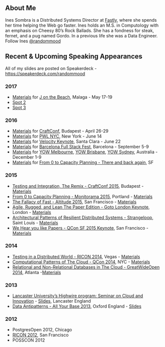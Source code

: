## About Me
Ines Sombra is a Distributed Systems Director at [Fastly](https://www.fastly.com/), where she spends her time helping the Web go faster. Ines holds an M.S. in Computology with an emphasis on Cheesy 80’s Rock Ballads. She has a fondness for steak, fernet, and a pug named Gordo. In a previous life she was a Data Engineer. Follow Ines [@randommood](https://twitter.com/randommood)

## Recent & Upcoming Speaking Appearances

All of my slides are posted on Speakerdeck - https://speakerdeck.com/randommood

### 2017
* [Materials](https://github.com/Randommood/TroubleWithDistribution) for [J on the Beach](), Malaga - May 17-19
* [Spot 2]()
* [Spot 3]()

### 2016
* [Materials](https://github.com/Randommood/FallacyOfFast) for [CraftConf](http://www.craft-conf.com/2016), Budapest - April 26-29
* [Materials](https://github.com/Randommood/PWLNYC2016) for [PWL NYC](http://www.meetup.com/papers-we-love/), New York - June 14
* [Materials](https://github.com/Randommood/Velocity2016) for [Velocity Keynote](http://conferences.oreilly.com/velocity/devops-web-performance-ca/public/schedule/detail/53044), Santa Clara - June 22
* [Materials](https://github.com/Randommood/FullStackFest2016) for [Barcelona Full Stack Fest](http://2016.fullstackfest.com/), Barcelona - September 5-9
* [Materials](https://github.com/Randommood/YOW2016) for [YOW Melbourne](http://melbourne.yowconference.com.au/), [YOW Brisbane](http://brisbane.yowconference.com.au/), [YOW Sydney](http://sydney.yowconference.com.au/), Australia - December 1-9
* [Materials](https://github.com/Randommood/ZerotoCapacityPlanning) for [From 0 to Capacity Planning - There and back again](https://stripe.com/events/lightning-talks-and-pie-dec2016), SF

### 2015
* [Testing and Integration, The Remix - CraftConf 2015](http://craft-conf.com/2015), Budapest - [Materials](https://github.com/randommood/Craftconf2015)
* [From 0 to Capacity Planning - Monitorama 2015](http://monitorama.com/), Portland - [Materials](https://github.com/Randommood/ZerotoCapacityPlanning)
* [The Fallacy of Fast - Altitude 2015](https://fastly.com/altitude), San Francisco - [Materials](https://github.com/Randommood/FallacyOfFast)
* [Agile, Rugged, and Lean The Paper Edition - Goto London Keynote](http://gotocon.com/goto-london-2015/), London - [Materials](https://github.com/Randommood/GotoLondon2015)
* [Architectural Patterns of Resilient Distributed Systems - Strangeloop](http://www.thestrangeloop.com/), Saint Louis - [Materials](https://github.com/Randommood/Strangeloop2015)
* [We Hear you like Papers - QCon SF 2015 Keynote](https://qconsf.com/), San Francisco - [Materials](https://github.com/Randommood/QConSF2015)

### 2014
* [Testing in a Distributed World - RICON 2014](http://ricon.io/archive/2014/index.html), Vegas - [Materials](https://github.com/randommood/ricon2014)
* [Computational Patterns of The Cloud - QCon 2014](https://qconnewyork.com/ny2014/schedule-2014.html), NYC - [Materials](https://github.com/Randommood/QConNYC2014)
* [Relational and Non-Relational Databases in The Cloud - GreatWideOpen 2014](http://greatwideopen.org/2014/), Atlanta -[Materials](https://github.com/Randommood/GreatWideOpen2014)

### 2013
* [Lancaster University’s Highwire program: Seminar on Cloud and Innovation](http://www.highwire.lancs.ac.uk/events/Preview/1058) - [Slides](https://speakerdeck.com/randommood/how-the-cloud-is-changing-the-world), Lancaster England
* [Data Antipatterns - All Your Base 2013](http://allyourbaseconf.com/2013/), Oxford England - [Slides](https://speakerdeck.com/randommood/data-antipatterns-all-your-base)

### 2012
* PostgresOpen 2012, Chicago
* [RICON 2012](http://ricon.io/archive/2012/index.html), San Francisco
* POSSCON 2012
